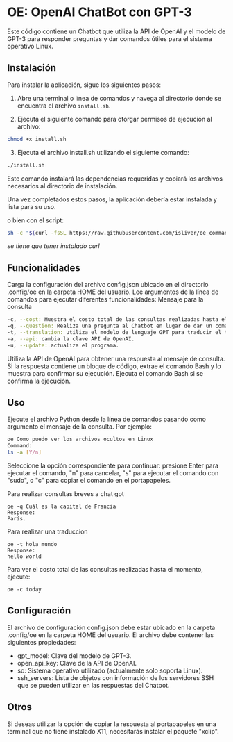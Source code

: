 # OE: OpenAI ChatBot con GPT-3
Este código contiene un Chatbot que utiliza la API de OpenAI y el modelo de GPT-3 para responder preguntas y dar comandos útiles para el sistema operativo Linux.

## Instalación

Para instalar la aplicación, sigue los siguientes pasos:

1. Abre una terminal o línea de comandos y navega al directorio donde se encuentra el archivo `install.sh`.

2. Ejecuta el siguiente comando para otorgar permisos de ejecución al archivo:

```bash
chmod +x install.sh
```

3. Ejecuta el archivo install.sh utilizando el siguiente comando:

```bash
./install.sh
```

Este comando instalará las dependencias requeridas y copiará los archivos necesarios al directorio de instalación.

Una vez completados estos pasos, la aplicación debería estar instalada y lista para su uso.

o bien con el script:

```bash
sh -c "$(curl -fsSL https://raw.githubusercontent.com/isliver/oe_command/main/install.sh)"
```
*se tiene que tener instalado curl*

## Funcionalidades

Carga la configuración del archivo config.json ubicado en el directorio .config/oe en la carpeta HOME del usuario.
Lee argumentos de la línea de comandos para ejecutar diferentes funcionalidades:
Mensaje para la consulta

```bash
-c, --cost: Muestra el costo total de las consultas realizadas hasta el momento.
-q, --question: Realiza una pregunta al Chatbot en lugar de dar un comando útil.
-t, --translation: utiliza el modelo de lenguaje GPT para traducir el texto.
-a, --api: cambia la clave API de OpenAI.
-u, --update: actualiza el programa.
```

Utiliza la API de OpenAI para obtener una respuesta al mensaje de consulta.
Si la respuesta contiene un bloque de código, extrae el comando Bash y lo muestra para confirmar su ejecución.
Ejecuta el comando Bash si se confirma la ejecución.

## Uso

Ejecute el archivo Python desde la línea de comandos pasando como argumento el mensaje de la consulta. Por ejemplo:

```bash
oe Como puedo ver los archivos ocultos en Linux
Command:
ls -a [Y/n]
```

Seleccione la opción correspondiente para continuar: presione Enter para ejecutar el comando, "n" para cancelar, "s" para ejecutar el comando con "sudo", o "c" para copiar el comando en el portapapeles.

Para realizar consultas breves a chat gpt

```
oe -q Cuál es la capital de Francia
Response:
París.
```

Para realizar una traduccion

```
oe -t hola mundo                 
Response:
hello world
```

Para ver el costo total de las consultas realizadas hasta el momento, ejecute:

```
oe -c today
```

## Configuración
El archivo de configuración config.json debe estar ubicado en la carpeta .config/oe en la carpeta HOME del usuario. El archivo debe contener las siguientes propiedades:

* gpt_model: Clave del modelo de GPT-3.
* open_api_key: Clave de la API de OpenAI.
* so: Sistema operativo utilizado (actualmente solo soporta Linux).
* ssh_servers: Lista de objetos con información de los servidores SSH que se pueden utilizar en las respuestas del Chatbot.

## Otros

Si deseas utilizar la opción de copiar la respuesta al portapapeles en una terminal que no tiene instalado X11, necesitarás instalar el paquete "xclip". 